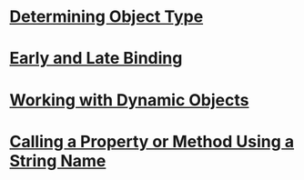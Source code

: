 # [Determining Object Type](determining-object-type.md)
# [Early and Late Binding](early-and-late-binding.md)
# [Working with Dynamic Objects](working-with-dynamic-objects.md)
# [Calling a Property or Method Using a String Name](calling-a-property-or-method-using-a-string-name.md)

